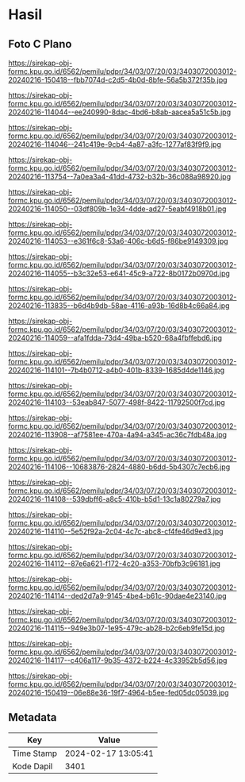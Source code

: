 # Hasil

## Foto C Plano

https://sirekap-obj-formc.kpu.go.id/6562/pemilu/pdpr/34/03/07/20/03/3403072003012-20240216-150418--fbb7074d-c2d5-4b0d-8bfe-56a5b372f35b.jpg

https://sirekap-obj-formc.kpu.go.id/6562/pemilu/pdpr/34/03/07/20/03/3403072003012-20240216-114044--ee240990-8dac-4bd6-b8ab-aacea5a51c5b.jpg

https://sirekap-obj-formc.kpu.go.id/6562/pemilu/pdpr/34/03/07/20/03/3403072003012-20240216-114046--241c419e-9cb4-4a87-a3fc-1277af83f9f9.jpg

https://sirekap-obj-formc.kpu.go.id/6562/pemilu/pdpr/34/03/07/20/03/3403072003012-20240216-113754--7a0ea3a4-41dd-4732-b32b-36c088a98920.jpg

https://sirekap-obj-formc.kpu.go.id/6562/pemilu/pdpr/34/03/07/20/03/3403072003012-20240216-114050--03df809b-1e34-4dde-ad27-5eabf4918b01.jpg

https://sirekap-obj-formc.kpu.go.id/6562/pemilu/pdpr/34/03/07/20/03/3403072003012-20240216-114053--e361f6c8-53a6-406c-b6d5-f86be9149309.jpg

https://sirekap-obj-formc.kpu.go.id/6562/pemilu/pdpr/34/03/07/20/03/3403072003012-20240216-114055--b3c32e53-e641-45c9-a722-8b0172b0970d.jpg

https://sirekap-obj-formc.kpu.go.id/6562/pemilu/pdpr/34/03/07/20/03/3403072003012-20240216-113835--b6d4b9db-58ae-4116-a93b-16d8b4c66a84.jpg

https://sirekap-obj-formc.kpu.go.id/6562/pemilu/pdpr/34/03/07/20/03/3403072003012-20240216-114059--afa1fdda-73d4-49ba-b520-68a4fbffebd6.jpg

https://sirekap-obj-formc.kpu.go.id/6562/pemilu/pdpr/34/03/07/20/03/3403072003012-20240216-114101--7b4b0712-a4b0-401b-8339-1685d4de1146.jpg

https://sirekap-obj-formc.kpu.go.id/6562/pemilu/pdpr/34/03/07/20/03/3403072003012-20240216-114103--53eab847-5077-498f-8422-11792500f7cd.jpg

https://sirekap-obj-formc.kpu.go.id/6562/pemilu/pdpr/34/03/07/20/03/3403072003012-20240216-113908--af7581ee-470a-4a94-a345-ac36c7fdb48a.jpg

https://sirekap-obj-formc.kpu.go.id/6562/pemilu/pdpr/34/03/07/20/03/3403072003012-20240216-114106--10683876-2824-4880-b6dd-5b4307c7ecb6.jpg

https://sirekap-obj-formc.kpu.go.id/6562/pemilu/pdpr/34/03/07/20/03/3403072003012-20240216-114108--539dbff6-a8c5-410b-b5d1-13c1a80279a7.jpg

https://sirekap-obj-formc.kpu.go.id/6562/pemilu/pdpr/34/03/07/20/03/3403072003012-20240216-114110--5e52f92a-2c04-4c7c-abc8-cf4fe46d9ed3.jpg

https://sirekap-obj-formc.kpu.go.id/6562/pemilu/pdpr/34/03/07/20/03/3403072003012-20240216-114112--87e6a621-f172-4c20-a353-70bfb3c96181.jpg

https://sirekap-obj-formc.kpu.go.id/6562/pemilu/pdpr/34/03/07/20/03/3403072003012-20240216-114114--ded2d7a9-9145-4be4-b61c-90dae4e23140.jpg

https://sirekap-obj-formc.kpu.go.id/6562/pemilu/pdpr/34/03/07/20/03/3403072003012-20240216-114115--949e3b07-1e95-479c-ab28-b2c6eb9fe15d.jpg

https://sirekap-obj-formc.kpu.go.id/6562/pemilu/pdpr/34/03/07/20/03/3403072003012-20240216-114117--c406a117-9b35-4372-b224-4c33952b5d56.jpg

https://sirekap-obj-formc.kpu.go.id/6562/pemilu/pdpr/34/03/07/20/03/3403072003012-20240216-150419--06e88e36-19f7-4964-b5ee-fed05dc05039.jpg


## Metadata

| Key        | Value               |
| ---------- | ------------------- |
| Time Stamp | 2024-02-17 13:05:41 |
| Kode Dapil | 3401                |



